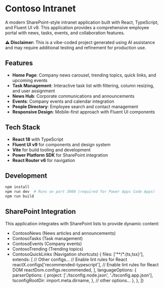 # Contoso Intranet

A modern SharePoint-style intranet application built with React, TypeScript, and Fluent UI v9. This application provides a comprehensive employee portal with news, tasks, events, and collaboration features.

**⚠️ Disclaimer:** This is a vibe-coded project generated using AI assistance and may require additional testing and refinement for production use.

## Features

- **Home Page**: Company news carousel, trending topics, quick links, and upcoming events
- **Task Management**: Interactive task list with filtering, column resizing, and user assignment
- **News Hub**: Corporate communications and announcements
- **Events**: Company events and calendar integration
- **People Directory**: Employee search and contact management
- **Responsive Design**: Mobile-first approach with Fluent UI components

## Tech Stack

- **React 18** with TypeScript
- **Fluent UI v9** for components and design system
- **Vite** for build tooling and development
- **Power Platform SDK** for SharePoint integration
- **React Router v6** for navigation

## Development

```bash
npm install
npm run dev  # Runs on port 3000 (required for Power Apps Code Apps)
npm run build
```

## SharePoint Integration

This application integrates with SharePoint lists to provide dynamic content:
- ContosoNews (News articles and announcements)
- ContosoTasks (Task management)
- ContosoEvents (Company events)
- ContosoTrending (Trending topics)
- ContosoQuickLinks (Navigation shortcuts)
  {
    files: ['**/*.{ts,tsx}'],
    extends: [
      // Other configs...
      // Enable lint rules for React
      reactX.configs['recommended-typescript'],
      // Enable lint rules for React DOM
      reactDom.configs.recommended,
    ],
    languageOptions: {
      parserOptions: {
        project: ['./tsconfig.node.json', './tsconfig.app.json'],
        tsconfigRootDir: import.meta.dirname,
      },
      // other options...
    },
  },
])
```
